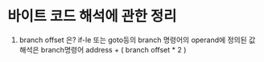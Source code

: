 # 바이트 코드 해석에 관한 정리 

1. branch offset 은?
  if-le 또는 goto등의 branch 명령어의 operand에 정의된 값
  해석은 branch명령어 address + ( branch offset * 2 )
  
